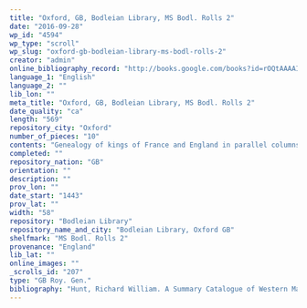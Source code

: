 ```yaml
---
title: "Oxford, GB, Bodleian Library, MS Bodl. Rolls 2"
date: "2016-09-28"
wp_id: "4594"
wp_type: "scroll"
wp_slug: "oxford-gb-bodleian-library-ms-bodl-rolls-2"
creator: "admin"
online_bibliography_record: "http://books.google.com/books?id=rOQtAAAAIAAJ&pg=PA558&lpg=PA558&dq=bodleian+library+pedigree+roll+2&source=bl&ots=YViuDY6a0W&sig=pR7fAhw7X8fupSiBIUJnBkRSl3I&hl=en&sa=X&ei=_-HCU4qzOMykyATosYLgCg&ved=0CD0Q6AEwBQ#v=onepage&q=bodleian%20library%20pedigree%20roll%202&f=false  p.560"
language_1: "English"
language_2: ""
lib_lon: ""
meta_title: "Oxford, GB, Bodleian Library, MS Bodl. Rolls 2"
date_quality: "ca"
length: "569"
repository_city: "Oxford"
number_of_pieces: "10"
contents: "Genealogy of kings of France and England in parallel columns, from Brute the Trojan to 1422, in French, with illuminated capitals."
completed: ""
repository_nation: "GB"
orientation: ""
description: ""
prov_lon: ""
date_start: "1443"
prov_lat: ""
width: "58"
repository: "Bodleian Library"
repository_name_and_city: "Bodleian Library, Oxford GB"
shelfmark: "MS Bodl. Rolls 2"
provenance: "England"
lib_lat: ""
online_images: ""
_scrolls_id: "207"
type: "GB Roy. Gen."
bibliography: "Hunt, Richard William. A Summary Catalogue of Western Manuscripts in the Bodleian Library at Oxford Which Have Not Hitherto Been Catalogued in the Quarto Series: With References to the Oriental and Other Manuscripts. Oxford: Clarendon Press, 189, no. 2986<br/> Tyson, Diana B. “The Manuscript Tradition of Old French Prose Brut Rolls.” Scriptorium 55 (2001): 107–18, O5."
---
```



